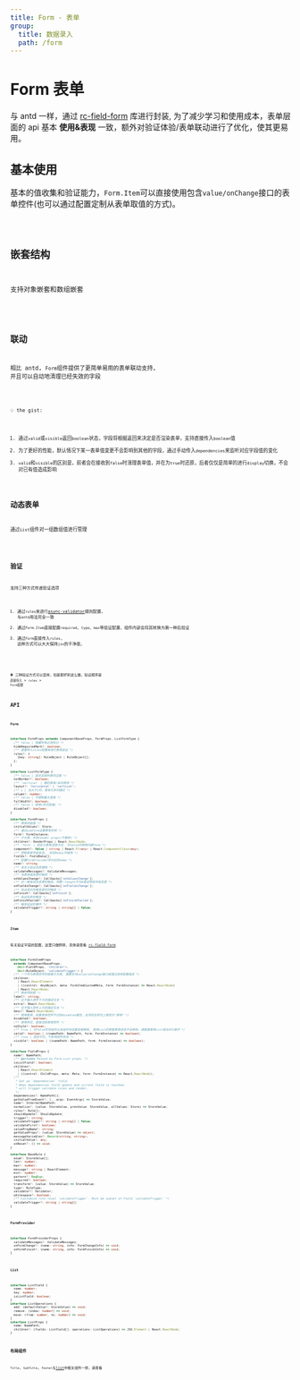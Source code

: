 ```yaml
---
title: Form - 表单
group:
  title: 数据录入
  path: /form
---
```


# Form 表单

与 antd 一样，通过 [rc-field-form](https://github.com/react-component/field-form) 库进行封装, 为了减少学习和使用成本，表单层面的 api 基本 **使用&表现** 一致，额外对验证体验/表单联动进行了优化，使其更易用。

## 基本使用

基本的值收集和验证能力，`Form.Item`可以直接使用包含`value/onChange`接口的表单控件(也可以通过配置定制从表单取值的方式)。

<code src="./base.tsx" />

## 嵌套结构

支持对象嵌套和数组嵌套

<code src="./neest.tsx" />

## 联动

相比 antd, `Form`组件提供了更简单易用的表单联动支持, 并且可以自动地清理已经失效的字段

<code src="./linkage.tsx" />

💡 the gist:

1. 通过`valid`或`visible`返回`boolean`状态，字段将根据返回来决定是否渲染表单，支持直接传入`boolean`值
2. 为了更好的性能，默认情况下某一表单值变更不会影响到其他的字段，通过手动传入`dependencies`来监听对应字段值的变化
3. `valid`和`visible`的区别是，前者会在接收到`false`时清理表单值，并在为`true`时还原，后者仅仅是简单的进行`display`切换，不会对已有值造成影响

## 动态表单

通过`List`组件对一组数组值进行管理

<code src="./list.tsx" />

## 验证

支持三种方式传递验证选项

1. 通过`rules`来进行[async-validator](https://github.com/yiminghe/async-validator/)规则配置, 与`antd`用法完全一致
2. 通过`Form.Item`直接配置`required`、`type`、`max`等验证配置，组件内部会将其转换为第一种后验证
3. 通过`Form`直接传入`rules`, 这种方式可以大大保持`jsx`的干净度。

<code src="./validate.tsx" />

⛔ 三种验证方式可以混用，但是最好别这么做。验证顺序是 `直接传入` > `rules` > `Form配置`

## API

### **`Form`**

```ts
interface FormProps extends ComponentBaseProps, FormProps, ListFormType {
  /** false | 隐藏所有必选标记 */
  hideRequiredMark?: boolean;
  /** 直接传入rules配置来进行表单验证 */
  rules?: {
    [key: string]: RuleObject | RuleObject[];
  };
}

interface ListFormType {
  /** false | 是否去掉列表项边框 */
  notBorder?: boolean;
  /** 'vertical' | 横向表单/纵向表单 */
  layout?: 'horizontal' | 'vertical';
  /** 1 | 当大于1时，表单为多列模式 */
  column?: number;
  /** false | 不限制最大宽度 */
  fullWidth?: boolean;
  /** false | 禁用(样式层面) */
  disabled?: boolean;
}

interface FormProps {
  /** 表单初始值 */
  initialValues?: Store;
  /** 通过useForm设置表单实例 */
  form?: FormInstance;
  /** 子元素，支持render props(不推荐) */
  children?: RenderProps | React.ReactNode;
  /** 'form' | 自定义表单渲染方式, 为false时禁用内嵌form */
  component?: false | string | React.FC<any> | React.ComponentClass<any>;
  /** 控制表单字段状态。 仅在Redux中使用 */
  fields?: FieldData[];
  /** 配置FormProvider所对应的name */
  name?: string;
  /** 自定义验证消息模板 */
  validateMessages?: ValidateMessages;
  /** 当表单值变更时触发 */
  onValuesChange?: Callbacks['onValuesChange'];
  /** 任一表单状态变更时触发，参数一length不为0是说明该字段变更 */
  onFieldsChange?: Callbacks['onFieldsChange'];
  /** 验证成功并触发提交时触发 */
  onFinish?: Callbacks['onFinish'];
  /** 验证失败时触发 */
  onFinishFailed?: Callbacks['onFinishFailed'];
  /** 触发验证的事件 */
  validateTrigger?: string | string[] | false;
}
```

### **`Item`**

有关验证字段的配置，这里只做例举，具体请查看 [rc-field-form](https://github.com/react-component/field-form)

```ts
interface FormItemProps
  extends ComponentBaseProps,
    Omit<FieldProps, 'children'>,
    Omit<RuleObject, 'validateTrigger'> {
  /** 一个作为表单控件的直接子元素, 需要支持value/onChange接口或通过其他配置指定 */
  children:
    | React.ReactElement
    | ((control: AnyObject, meta: FormItemCustomMeta, form: FormInstance) => React.ReactNode)
    | React.ReactNode;
  /** 表单项标题 */
  label?: string;
  /** 位于输入控件下方的描述文本 */
  extra?: React.ReactNode;
  /** 位于输入控件上方的描述文本 */
  desc?: React.ReactNode;
  /** 禁用表单，如果表单控件不识别disabled属性，此项仅在样式上表现为"禁用" */
  disabled?: boolean;
  /** 禁用样式，直接渲染表单控件 */
  noStyle?: boolean;
  /** true | 为false时将组件以及组件状态都会被移除, 使用List的嵌套表单状态不会移除，请直接使用List相关API操作 */
  valid?: boolean | ((namePath: NamePath, form: FormInstance) => boolean);
  /** true | 是否可见，不影响组件状态 */
  visible?: boolean | ((namePath: NamePath, form: FormInstance) => boolean);
}

interface FieldProps {
  name?: NamePath;
  /** @private Passed by Form.List props. */
  isListField?: boolean;
  children?:
    | React.ReactElement
    | ((control: ChildProps, meta: Meta, form: FormInstance) => React.ReactNode);
  /**
   * Set up `dependencies` field.
   * When dependencies field update and current field is touched,
   * will trigger validate rules and render.
   */
  dependencies?: NamePath[];
  getValueFromEvent?: (...args: EventArgs) => StoreValue;
  name?: InternalNamePath;
  normalize?: (value: StoreValue, prevValue: StoreValue, allValues: Store) => StoreValue;
  rules?: Rule[];
  shouldUpdate?: ShouldUpdate;
  trigger?: string;
  validateTrigger?: string | string[] | false;
  validateFirst?: boolean;
  valuePropName?: string;
  getValueProps?: (value: StoreValue) => object;
  messageVariables?: Record<string, string>;
  initialValue?: any;
  onReset?: () => void;
}

interface BaseRule {
  enum?: StoreValue[];
  len?: number;
  max?: number;
  message?: string | ReactElement;
  min?: number;
  pattern?: RegExp;
  required?: boolean;
  transform?: (value: StoreValue) => StoreValue;
  type?: RuleType;
  validator?: Validator;
  whitespace?: boolean;
  /** Customize rule level `validateTrigger`. Must be subset of Field `validateTrigger` */
  validateTrigger?: string | string[];
}
```

### **`FormProvider`**

```ts
interface FormProviderProps {
  validateMessages?: ValidateMessages;
  onFormChange?: (name: string, info: FormChangeInfo) => void;
  onFormFinish?: (name: string, info: FormFinishInfo) => void;
}
```

### **`List`**

```ts
interface ListField {
  name: number;
  key: number;
  isListField: boolean;
}
interface ListOperations {
  add: (defaultValue?: StoreValue) => void;
  remove: (index: number) => void;
  move: (from: number, to: number) => void;
}
interface ListProps {
  name: NamePath;
  children?: (fields: ListField[], operations: ListOperations) => JSX.Element | React.ReactNode;
}
```

### **布局组件**

`Title`, `SubTitle`, `Footer`与[list](/view/list)中相关组件一样，请查看
